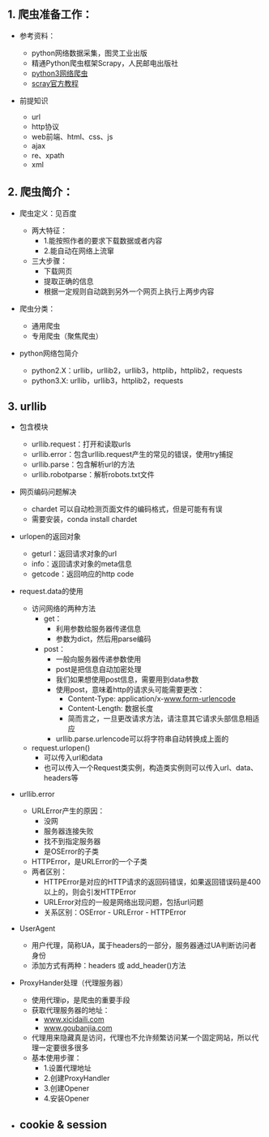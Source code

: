 ## 1. 爬虫准备工作：
- 参考资料：
    - python网络数据采集，图灵工业出版
    - 精通Python爬虫框架Scrapy，人民邮电出版社
    - [python3网络爬虫](http://blog.csdn.net/c406495762/article/details/72858983)
    - [scray官方教程](http://scrapy-chs.readthedocs.io/zh_CN/0.24/intro/tutorial.html)

- 前提知识
    - url
    - http协议
    - web前端、html、css、js
    - ajax
    - re、xpath
    - xml
    
## 2. 爬虫简介：
- 爬虫定义：见百度
    - 两大特征：
        - 1.能按照作者的要求下载数据或者内容
        - 2.能自动在网络上流窜
    - 三大步骤：
        - 下载网页
        - 提取正确的信息
        - 根据一定规则自动跳到另外一个网页上执行上两步内容

- 爬虫分类：
    - 通用爬虫
    - 专用爬虫（聚焦爬虫）

- python网络包简介
    - python2.X：urllib，urllib2，urllib3，httplib，httplib2，requests
    - python3.X: urllib，urllib3，httplib2，requests
    
## 3. urllib
- 包含模块
    - urllib.request：打开和读取urls
    - urllib.error：包含urllib.request产生的常见的错误，使用try捕捉
    - urllib.parse：包含解析url的方法
    - urllib.robotparse：解析robots.txt文件

- 网页编码问题解决
    - chardet 可以自动检测页面文件的编码格式，但是可能有有误
    - 需要安装，conda install chardet
    
- urlopen的返回对象
    - geturl：返回请求对象的url
    - info：返回请求对象的meta信息
    - getcode：返回响应的http code
    
- request.data的使用
    - 访问网络的两种方法
        - get：
            - 利用参数给服务器传递信息
            - 参数为dict，然后用parse编码
        - post：
            - 一般向服务器传递参数使用
            - post是把信息自动加密处理
            - 我们如果想使用post信息，需要用到data参数
            - 使用post，意味着http的请求头可能需要更改：
                - Content-Type: application/x-www.form-urlencode
                - Content-Length: 数据长度
                - 简而言之，一旦更改请求方法，请注意其它请求头部信息相适应
            - urllib.parse.urlencode可以将字符串自动转换成上面的
    - request.urlopen()
        - 可以传入url和data
        - 也可以传入一个Request类实例，构造类实例则可以传入url、data、headers等
        
- urllib.error
    - URLError产生的原因：
        - 没网
        - 服务器连接失败
        - 找不到指定服务器
        - 是OSError的子类
    - HTTPError，是URLError的一个子类
    - 两者区别：
         - HTTPError是对应的HTTP请求的返回码错误，如果返回错误码是400以上的，则会引发HTTPError
         - URLError对应的一般是网络出现问题，包括url问题
         - 关系区别：OSError - URLError - HTTPError

- UserAgent
    - 用户代理，简称UA，属于headers的一部分，服务器通过UA判断访问者身份
    - 添加方式有两种：headers 或 add_header()方法
    
- ProxyHander处理（代理服务器）
    - 使用代理ip，是爬虫的重要手段
    - 获取代理服务器的地址：
        - www.xicidaili.com
        - www.goubanjia.com
    - 代理用来隐藏真是访问，代理也不允许频繁访问某一个固定网站，所以代理一定要很多很多
    - 基本使用步骤：
        - 1.设置代理地址
        - 2.创建ProxyHandler
        - 3.创建Opener
        - 4.安装Opener
 
 - cookie & session
    - 